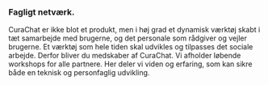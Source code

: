 ### Fagligt netværk.

CuraChat er ikke blot et produkt, men i høj grad et dynamisk værktøj skabt i tæt samarbejde med brugerne, og det personale som rådgiver og vejler brugerne. Et værktøj som hele tiden skal udvikles og tilpasses det sociale arbejde. Derfor bliver du medskaber af CuraChat. Vi afholder løbende workshops for alle partnere. Her deler vi viden og erfaring, som kan sikre både en teknisk og personfaglig udvikling. 
